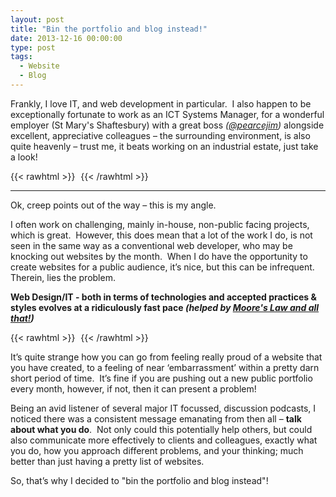 ```yaml
---
layout: post
title: "Bin the portfolio and blog instead!"
date: 2013-12-16 00:00:00
type: post
tags:
  - Website
  - Blog
---
```


Frankly, I love IT, and web development in particular.  I also happen to be exceptionally fortunate to work as an ICT Systems Manager, for a wonderful employer (St Mary's Shaftesbury) with a great boss _([@pearcejim](https://twitter.com/pearcejim))_ alongside excellent, appreciative colleagues – the surrounding environment, is also quite heavenly – trust me, it beats working on an industrial estate, just take a look!

{{< rawhtml >}}
<img
src="data:image/gif;base64,R0lGODlhAQABAIAAAP///wAAACH5BAEAAAAALAAAAAABAAEAAAICRAEAOw=="
data-src="/img/postimg/af20f451-b4b8-42d6-b8a6-c594bc4cebb2-min.jpg"/>
{{< /rawhtml >}}

---

Ok, creep points out of the way – this is my angle.

I often work on challenging, mainly in-house, non-public facing projects, which is great.  However, this does mean that a lot of the work I do, is not seen in the same way as a conventional web developer, who may be knocking out websites by the month.  When I do have the opportunity to create websites for a public audience, it’s nice, but this can be infrequent.  Therein, lies the problem.

**Web Design/IT - both in terms of technologies and accepted practices & styles evolves at a ridiculously fast pace _(helped by [Moore's Law and all that!](http://en.wikipedia.org/wiki/Moore's_law))_**

{{< rawhtml >}}
<img
src="data:image/gif;base64,R0lGODlhAQABAIAAAP///wAAACH5BAEAAAAALAAAAAABAAEAAAICRAEAOw=="
data-src="/img/postimg/1d62d885-3155-42e9-8d6c-296a9ffd2547-min.png"/>
{{< /rawhtml >}}

It’s quite strange how you can go from feeling really proud of a website that you have created, to a feeling of near ‘embarrassment’ within a pretty darn short period of time.  It’s fine if you are pushing out a new public portfolio every month, however, if not, then it can present a problem!

Being an avid listener of several major IT focussed, discussion podcasts, I noticed there was a consistent message emanating from then all – **talk about what you do**.  Not only could this potentially help others, but could also communicate more effectively to clients and colleagues, exactly what you do, how you approach different problems, and your thinking; much better than just having a pretty list of websites.

So, that’s why I decided to "bin the portfolio and blog instead"!
